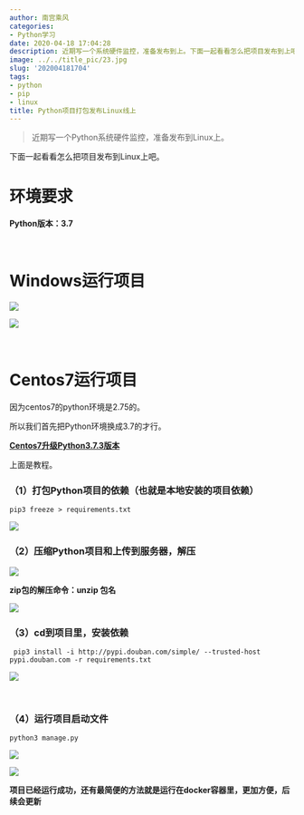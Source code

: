 ```yaml
---
author: 南宫乘风
categories:
- Python学习
date: 2020-04-18 17:04:28
description: 近期写一个系统硬件监控，准备发布到上。下面一起看看怎么把项目发布到上吧。环境要求版本：运行项目运行项目因为的环境是的。所以我们首先把环境换成的才行。升级版本上面是教程。打包项目的依赖也就是本地安装的项。。。。。。。
image: ../../title_pic/23.jpg
slug: '202004181704'
tags:
- python
- pip
- linux
title: Python项目打包发布Linux线上
---
```


<!--more-->

> 近期写一个Python系统硬件监控，准备发布到Linux上。

下面一起看看怎么把项目发布到Linux上吧。

# 环境要求

**Python版本：3.7**

 

# Windows运行项目

![](../../image/20200418164919336.png)

![](../../image/20200418164935273.png)

 

# Centos7运行项目

因为centos7的python环境是2.75的。

所以我们首先把Python环境换成3.7的才行。

**[Centos7升级Python3.7.3版本](https://blog.csdn.net/heian_99/article/details/105428325)**

上面是教程。

### （1）打包Python项目的依赖（也就是本地安装的项目依赖）

```
pip3 freeze > requirements.txt
```

![](../../image/20200418165554759.png)

### （2）压缩Python项目和上传到服务器，解压

![](../../image/20200418165656154.png)

**zip包的解压命令：unzip 包名**

![](../../image/20200418165840505.png)

### （3）cd到项目里，安装依赖

```
 pip3 install -i http://pypi.douban.com/simple/ --trusted-host pypi.douban.com -r requirements.txt
```

![](../../image/202004181701159.png)

 

### （4）运行项目启动文件

```
python3 manage.py 
```

![](../../image/20200418170247801.png)

![](../../image/20200418170257165.png)

**项目已经运行成功，还有最简便的方法就是运行在docker容器里，更加方便，后续会更新**